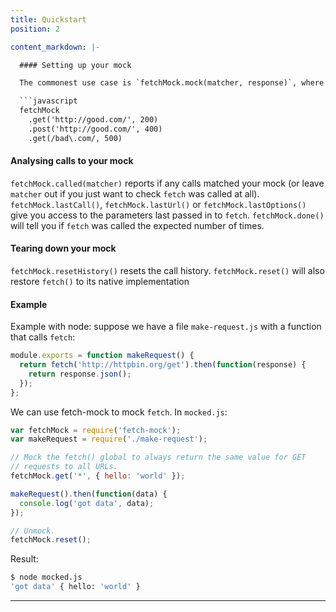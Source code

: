 ```yaml
---
title: Quickstart
position: 2

content_markdown: |-

  #### Setting up your mock

  The commonest use case is `fetchMock.mock(matcher, response)`, where `matcher` is an exact url or regex to match, and `response` is a statusCode, string or object literal. You can also use `fetchMock.once(url ...)` to limit to a single call or `fetchMock.get()`, `fetchMock.post()` etc. to limit to a method. All these methods are chainable so you can easily define several mocks in a single test.

  ```javascript
  fetchMock
    .get('http://good.com/', 200)
    .post('http://good.com/', 400)
    .get(/bad\.com/, 500)
  ```
  #### Analysing calls to your mock

  `fetchMock.called(matcher)` reports if any calls matched your mock (or leave `matcher` out if you just want to check `fetch` was called at all). `fetchMock.lastCall()`, `fetchMock.lastUrl()` or `fetchMock.lastOptions()` give you access to the parameters last passed in to `fetch`. `fetchMock.done()` will tell you if `fetch` was called the expected number of times.

  #### Tearing down your mock

  `fetchMock.resetHistory()` resets the call history. `fetchMock.reset()` will also restore `fetch()` to its native implementation

  #### Example

  Example with node: suppose we have a file `make-request.js` with a function that calls `fetch`:

  ```js
  module.exports = function makeRequest() {
    return fetch('http://httpbin.org/get').then(function(response) {
      return response.json();
    });
  };
  ```


  We can use fetch-mock to mock `fetch`. In `mocked.js`:

  ```js
  var fetchMock = require('fetch-mock');
  var makeRequest = require('./make-request');

  // Mock the fetch() global to always return the same value for GET
  // requests to all URLs.
  fetchMock.get('*', { hello: 'world' });

  makeRequest().then(function(data) {
    console.log('got data', data);
  });

  // Unmock.
  fetchMock.reset();
  ```

  Result:

  ```bash
  $ node mocked.js
  'got data' { hello: 'world' }
  ```

---
```

